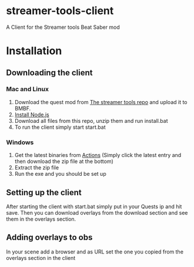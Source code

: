 # streamer-tools-client
A Client for the Streamer tools Beat Saber mod

# Installation
## Downloading the client
### Mac and Linux
1. Download the quest mod from [The streamer tools repo](https://github.com/EnderdracheLP/streamer-tools/releases/latest) and upload it to BMBF.
2. [Install Node.js](https://nodejs.org/en/download/)
3. Download all files from this repo, unzip them and run install.bat
4. To run the client simply start start.bat

### Windows
1. Get the latest binaries from [Actions](https://github.com/ComputerElite/streamer-tools-client/actions) (Simply click the latest entry and then download the zip file at the bottom)
2. Extract the zip file
3. Run the exe and you should be set up

## Setting up the client
After starting the client with start.bat simply put in your Quests ip and hit save.
Then you can download overlays from the download section and see them in the overlays section.

## Adding overlays to obs
In your scene add a browser and as URL set the one you copied from the overlays section in the client
